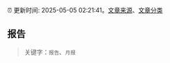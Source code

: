 :alarm_clock: 更新时间: 2025-05-05 02:21:41。[文章来源](/README.md)、[文章分类](/TAGS.md)

## 报告


> 关键字：`报告`、`月报`



